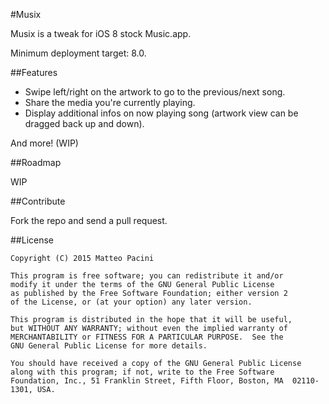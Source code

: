 #Musix

Musix is a tweak for iOS 8 stock Music.app.

Minimum deployment target: 8.0.

##Features

- Swipe left/right on the artwork to go to the previous/next song.
- Share the media you're currently playing.
- Display additional infos on now playing song (artwork view can be dragged back up and down).

And more! (WIP)

##Roadmap

WIP

##Contribute

Fork the repo and send a pull request.

##License

    Copyright (C) 2015 Matteo Pacini

    This program is free software; you can redistribute it and/or
    modify it under the terms of the GNU General Public License
    as published by the Free Software Foundation; either version 2
    of the License, or (at your option) any later version.

    This program is distributed in the hope that it will be useful,
    but WITHOUT ANY WARRANTY; without even the implied warranty of
    MERCHANTABILITY or FITNESS FOR A PARTICULAR PURPOSE.  See the
    GNU General Public License for more details.

    You should have received a copy of the GNU General Public License
    along with this program; if not, write to the Free Software
    Foundation, Inc., 51 Franklin Street, Fifth Floor, Boston, MA  02110-1301, USA.
